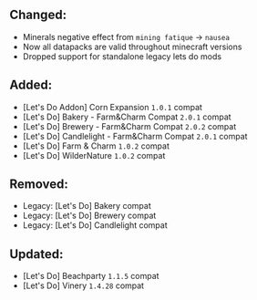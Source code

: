 ## Changed:
- Minerals negative effect from `mining fatique` -> `nausea`
- Now all datapacks are valid throughout minecraft versions
- Dropped support for standalone legacy lets do mods

## Added:
- [Let's Do Addon] Corn Expansion `1.0.1` compat
- [Let's Do] Bakery - Farm&Charm Compat `2.0.1` compat
- [Let's Do] Brewery - Farm&Charm Compat `2.0.2` compat
- [Let's Do] Candlelight - Farm&Charm Compat `2.0.1` compat
- [Let's Do] Farm & Charm `1.0.2` compat
- [Let's Do] WilderNature `1.0.2` compat

## Removed:
- Legacy: [Let's Do] Bakery compat
- Legacy: [Let's Do] Brewery compat
- Legacy: [Let's Do] Candlelight compat

## Updated:
- [Let's Do] Beachparty `1.1.5` compat
- [Let's Do] Vinery `1.4.28` compat